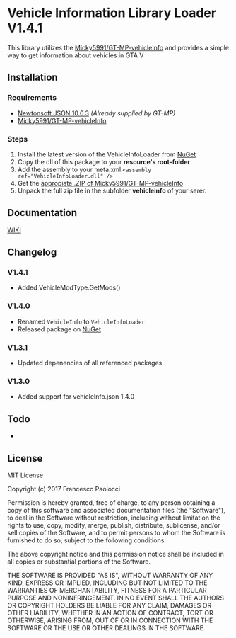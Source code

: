 # Vehicle Information Library Loader V1.4.1
This library utilizes the [Micky5991/GT-MP-vehicleInfo](https://github.com/Micky5991/GT-MP-vehicleInfo) and provides a simple way to get information about vehicles in GTA V

## Installation
### Requirements
* [Newtonsoft.JSON 10.0.3](https://www.nuget.org/packages/Newtonsoft.Json/10.0.3) *(Already supplied by GT-MP)*
* [Micky5991/GT-MP-vehicleInfo](https://github.com/Micky5991/GT-MP-vehicleInfo/releases)

### Steps
1. Install the latest version of the VehicleInfoLoader from [NuGet](https://www.nuget.org/packages/VehicleInfoLoader)
2. Copy the dll of this package to your **resource's root-folder**.
3. Add the assembly to your meta.xml `<assembly ref="VehicleInfoLoader.dll" />`
4. Get the [appropiate .ZIP of Micky5991/GT-MP-vehicleInfo](https://github.com/Micky5991/GT-MP-vehicleInfo/releases)
5. Unpack the full zip file in the subfolder **vehicleinfo** of your serer.

## Documentation
[WIKI](https://github.com/Micky5991/VehicleInfoLoader/wiki)

## Changelog
### V1.4.1
* Added VehicleModType.GetMods()

### V1.4.0
* Renamed `VehicleInfo` to `VehicleInfoLoader`
* Released package on [NuGet](https://www.nuget.org/packages/VehicleInfoLoader)

### V1.3.1
* Updated depenencies of all referenced packages

### V1.3.0
* Added support for vehicleInfo.json 1.4.0


## Todo
-

## License
MIT License

Copyright (c) 2017 Francesco Paolocci

Permission is hereby granted, free of charge, to any person obtaining a copy
of this software and associated documentation files (the "Software"), to deal
in the Software without restriction, including without limitation the rights
to use, copy, modify, merge, publish, distribute, sublicense, and/or sell
copies of the Software, and to permit persons to whom the Software is
furnished to do so, subject to the following conditions:

The above copyright notice and this permission notice shall be included in all
copies or substantial portions of the Software.

THE SOFTWARE IS PROVIDED "AS IS", WITHOUT WARRANTY OF ANY KIND, EXPRESS OR
IMPLIED, INCLUDING BUT NOT LIMITED TO THE WARRANTIES OF MERCHANTABILITY,
FITNESS FOR A PARTICULAR PURPOSE AND NONINFRINGEMENT. IN NO EVENT SHALL THE
AUTHORS OR COPYRIGHT HOLDERS BE LIABLE FOR ANY CLAIM, DAMAGES OR OTHER
LIABILITY, WHETHER IN AN ACTION OF CONTRACT, TORT OR OTHERWISE, ARISING FROM,
OUT OF OR IN CONNECTION WITH THE SOFTWARE OR THE USE OR OTHER DEALINGS IN THE
SOFTWARE.
